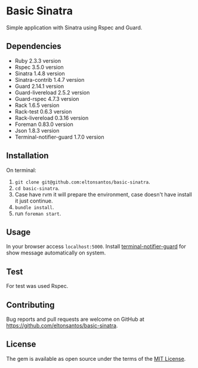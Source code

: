 # Basic Sinatra

Simple application with Sinatra using Rspec and Guard.

## Dependencies

- Ruby 2.3.3 version
- Rspec 3.5.0 version
- Sinatra 1.4.8 version
- Sinatra-contrib 1.4.7 version
- Guard 2.14.1 version
- Guard-livereload 2.5.2 version
- Guard-rspec 4.7.3 version
- Rack 1.6.5 version
- Rack-test 0.6.3 version
- Rack-livereload 0.3.16 version
- Foreman 0.83.0 version
- Json 1.8.3 version
- Terminal-notifier-guard 1.7.0 version

## Installation

On terminal:
1. `git clone git@github.com:eltonsantos/basic-sinatra`.
2. `cd basic-sinatra`.
3. Case have rvm it will prepare the environment, case doesn't have install it just continue.
4. `bundle install`.
5. run `foreman start`.

## Usage

In your browser access `localhost:5000`.
Install [terminal-notifier-guard](https://github.com/Codaisseur/terminal-notifier-guard) for show message automatically on system. 

## Test

For test was used Rspec.

## Contributing

Bug reports and pull requests are welcome on GitHub at https://github.com/eltonsantos/basic-sinatra.

## License

The gem is available as open source under the terms of the [MIT License](http://opensource.org/licenses/MIT).